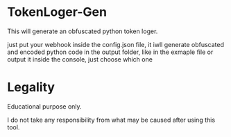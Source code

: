 # TokenLoger-Gen
This will generate an obfuscated python token loger.

just put your webhook inside the config.json file, it iwll generate obfuscated and encoded python code in the output folder, like in the exmaple file or output it inside the console, just choose which one

# Legality
Educational purpose only.

I do not take any responsibility from what may be caused after using this tool.
